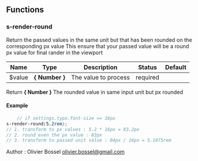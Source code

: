 ## Functions


### s-render-round

Return the passed values in the same unit but that has been rounded on the corresponding px value
This ensure that your passed value will be a round px value for final rander in the viewport



Name  |  Type  |  Description  |  Status  |  Default
------------  |  ------------  |  ------------  |  ------------  |  ------------
$value  |  **{ Number }**  |  The value to process  |  required  |

Return **{ Number }** The rounded value in same input unit but px rounded

#### Example
```scss
	// if settings.typo.font-size == 16px
s-render-round(5.2rem);
// 1. transform to px values : 5.2 * 16px = 83.2px
// 2. round even the px value : 83px
// 3. transform to passed unit value : 84px / 16px = 5.1875rem
```
Author : Olivier Bossel <olivier.bossel@gmail.com>